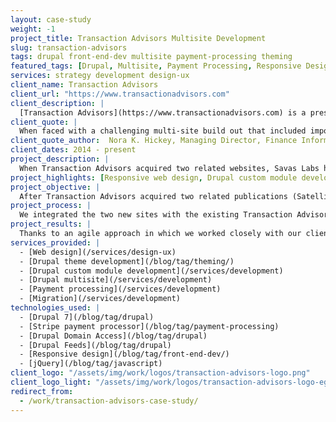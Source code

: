 ```yaml
---
layout: case-study
weight: -1
project_title: Transaction Advisors Multisite Development
slug: transaction-advisors
tags: drupal front-end-dev multisite payment-processing theming
featured_tags: [Drupal, Multisite, Payment Processing, Responsive Design]
services: strategy development design-ux
client_name: Transaction Advisors
client_url: "https://www.transactionadvisors.com"
client_description: |
  [Transaction Advisors](https://www.transactionadvisors.com) is a prestigious technical journal that publishes select white papers, technical articles, and research studies on the critical issues impacting corporate transaction planning, structuring, and execution.
client_quote: |
  When faced with a challenging multi-site build out that included importing content from a very old platform, creating 3 integrated subscription forms, and launching under a tight timeline, Savas Labs was strategic, knowledgeable, and great to work with. They were the right team for our complex project!
client_quote_author:  Nora K. Hickey, Managing Director, Finance Information Group
client_dates: 2014 - present
project_description: |
  When Transaction Advisors acquired two related websites, Savas Labs helped integrate those sites into their existing Drupal 7 infrastructure, providing responsive theming, subscription access, and a single administrative interface for all three sites.
project_highlights: [Responsive web design, Drupal custom module development, Drupal multisite, Payment processing, Content migration]
project_objective: |
  After Transaction Advisors acquired two related publications (SatelliteFinance and TelecomFinance), they needed to easily manage all three websites from a single administrative interface. For branding purposes, they wanted a similar look and feel across the three sites. Lastly, it was critical to offer users online subscription access to each site’s paywall-protected content.
project_process: |
  We integrated the two new sites with the existing Transaction Advisors Drupal 7 installation and database using the Drupal Domain Access module, allowing each site to have its own domain name and theme while providing a single administrative interface. We extended the Transaction Advisors theme to the SatelliteFinance and TelecomFinance sites in a responsive way so that they worked on all devices. For easy subscription management and access to paywall restricted content we integrated [Stripe](https://stripe.com/) via a custom module. The Drupal Feeds module allowed us to import all content from the two legacy sites before going live.
project_results: |
  Thanks to an agile approach in which we worked closely with our client, the new sites launched in time for an important conference, the administrative burden from running three separate websites was reduced, and both the customers and the business felt the benefit of easy to manage subscriptions.
services_provided: |
  - [Web design](/services/design-ux)
  - [Drupal theme development](/blog/tag/theming/)
  - [Drupal custom module development](/services/development)
  - [Drupal multisite](/services/development)
  - [Payment processing](/services/development)
  - [Migration](/services/development)
technologies_used: |
  - [Drupal 7](/blog/tag/drupal)
  - [Stripe payment processor](/blog/tag/payment-processing)
  - [Drupal Domain Access](/blog/tag/drupal)
  - [Drupal Feeds](/blog/tag/drupal)
  - [Responsive design](/blog/tag/front-end-dev/)
  - [jQuery](/blog/tag/javascript)
client_logo: "/assets/img/work/logos/transaction-advisors-logo.png"
client_logo_light: "/assets/img/work/logos/transaction-advisors-logo-eggshell.png"
redirect_from:
  - /work/transaction-advisors-case-study/
---
```

